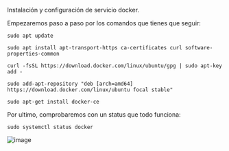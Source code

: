 Instalación y configuración de servicio docker.

Empezaremos paso a paso por los comandos que tienes que seguir:

```
sudo apt update
```

```
sudo apt install apt-transport-https ca-certificates curl software-properties-common
```

```
curl -fsSL https://download.docker.com/linux/ubuntu/gpg | sudo apt-key add -
```

```
sudo add-apt-repository "deb [arch=amd64] https://download.docker.com/linux/ubuntu focal stable"
```

```
sudo apt-get install docker-ce
```

Por ultimo, comprobaremos con un status que todo funciona:

```
sudo systemctl status docker
```

![image](https://github.com/ElAnotio/SRI-ASIR2/assets/122453991/bda65584-d15f-43f8-874c-5683675eacf3)

